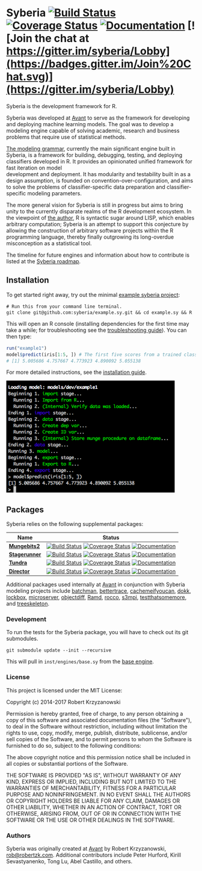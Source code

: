 Syberia [![Build Status](https://travis-ci.org/syberia/syberia.svg?branch=master)](https://travis-ci.org/syberia/syberia.svg?branch=master) [![Coverage Status](https://coveralls.io/repos/syberia/syberia/badge.svg)](https://coveralls.io/r/syberia/syberia) [![Documentation](https://img.shields.io/badge/rocco--docs-%E2%9C%93-blue.svg)](http://syberia.github.io/syberia/) [![Join the chat at https://gitter.im/syberia/Lobby](https://badges.gitter.im/Join%20Chat.svg)](https://gitter.im/syberia/Lobby)
===========

Syberia is the development framework for R.

Syberia was developed at [Avant](https://github.com/avantcredit) to
serve as the framework for developing and deploying machine learning models.
The goal was to develop a modeling engine capable of solving academic,
research and business problems that require use of statistical methods.

[The modeling grammar](http://github.com/syberia/modeling.sy),
currently the main significant engine built in Syberia, is a
framework for building, debugging, testing, and deploying classifiers developed in R.
It provides an opinionated unified framework for fast iteration on model  
development and deployment. It has modularity and testability built in
as a design assumption, is founded on convention-over-configuration,
and aims to solve the problems of classifier-specific data preparation and
classifier-specific modeling parameters.

The more general vision for Syberia is still in progress but aims
to bring unity to the currently disparate realms of the R development ecosystem.
In the viewpoint of [the author](https://github.com/robertzk),
R is syntactic sugar around LISP, which enables arbitrary computation;
Syberia is an attempt to support this conjecture by allowing the
construction of arbitrary software projects within the R programming language,
thereby finally outgrowing its long-overdue misconception as a statistical tool.

The timeline for future engines and information about how
to contribute is listed at the [Syberia roadmap](http://syberia.io/roadmap).

## Installation

To get started right away, try out the minimal
[example syberia project](https://github.com/syberia/example.sy):

```
# Run this from your command line terminal.
git clone git@github.com:syberia/example.sy.git && cd example.sy && R
```

This will open an R console (installing dependencies for the first time may take a while;
for troubleshooting see the [troubleshooting guide](http://syberia.io/trouble)).
You can then type:

```r
run("example1")
model$predict(iris[1:5, ]) # The first five scores from a trained classifier.
# [1] 5.005686 4.757667 4.773923 4.890092 5.055138
```

For more detailed instructions, see the [installation guide](http://syberia.io/install).

![Minimal syberia example](inst/images/syberia_example.png)

## Packages

Syberia relies on the following supplemental packages:

| Name | Status |
| ---- | -----  |
| [**Mungebits2**](https://github.com/syberia/mungebits2) | [![Build Status](https://travis-ci.org/syberia/mungebits2.svg?branch=master)](https://travis-ci.org/syberia/mungebits2) [![Coverage Status](https://coveralls.io/repos/syberia/mungebits2/badge.svg?branch=master&service=github)](https://coveralls.io/r/syberia/mungebits2) [![Documentation](https://img.shields.io/badge/rocco--docs-%E2%9C%93-blue.svg)](http://syberia.github.io/mungebits2/) |
| [**Stagerunner**](https://github.com/syberia/stagerunner) | [![Build Status](https://travis-ci.org/syberia/stagerunner.svg?branch=master)](https://travis-ci.org/syberia/stagerunner) [![Coverage Status](https://img.shields.io/coveralls/syberia/stagerunner.svg)](https://coveralls.io/r/syberia/stagerunner) [![Documentation](https://img.shields.io/badge/rocco--docs-%E2%9C%93-blue.svg)](http://syberia.github.io/stagerunner/) |
| [**Tundra**](https://github.com/syberia/tundra) | [![Build Status](https://img.shields.io/travis/syberia/tundra.svg)](https://travis-ci.org/syberia/tundra) [![Coverage Status](https://coveralls.io/repos/github/syberia/tundra/badge.svg)](https://coveralls.io/r/syberia/tundra) [![Documentation](https://img.shields.io/badge/rocco--docs-%E2%9C%93-blue.svg)](http://syberia.github.io/tundra/)  |
| [**Director**](https://github.com/syberia/director) | [![Build Status](https://travis-ci.org/syberia/director.svg?branch=master)](https://travis-ci.org/syberia/director) [![Coverage Status](https://coveralls.io/repos/syberia/director/badge.svg)](https://coveralls.io/r/syberia/director/badge.png) [![Documentation](https://img.shields.io/badge/rocco--docs-%E2%9C%93-blue.svg)](http://syberia.github.io/director/) |

Additional packages used internally at [Avant](https://github.com/avantcredit)
in conjunction with Syberia modeling projects include
[batchman](https://github.com/peterhurford/batchman),
[bettertrace](https://github.com/robertzk/bettertrace),
[cachemeifyoucan](https://github.com/robertzk/cachemeifyoucan),
[dokk](https://github.com/kirillseva/dokk),
[lockbox](https://github.com/robertzk/lockbox),
[microserver](https://github.com/robertzk/microserver),
[objectdiff](https://github.com/robertzk/objectdiff),
[Ramd](https://github.com/robertzk/Ramd),
[rocco](https://github.com/robertzk/rocco),
[s3mpi](https://github.com/robertzk/s3mpi),
[testthatsomemore](https://github.com/robertzk/testthatsomemore), and
[treeskeleton](https://github.com/robertzk/treeskeleton).

### Development

To run the tests for the Syberia package, you will have to check
out its git submodules.

```
git submodule update --init --recursive
```

This will pull in `inst/engines/base.sy` from the [base engine](http://github.com/syberia/base.sy).

### License

This project is licensed under the MIT License:

Copyright (c) 2014-2017 Robert Krzyzanowski

Permission is hereby granted, free of charge, to any person obtaining
a copy of this software and associated documentation files (the
"Software"), to deal in the Software without restriction, including
without limitation the rights to use, copy, modify, merge, publish,
distribute, sublicense, and/or sell copies of the Software, and to
permit persons to whom the Software is furnished to do so, subject to
the following conditions:

The above copyright notice and this permission notice shall be included
in all copies or substantial portions of the Software.

THE SOFTWARE IS PROVIDED "AS IS", WITHOUT WARRANTY OF ANY KIND,
EXPRESS OR IMPLIED, INCLUDING BUT NOT LIMITED TO THE WARRANTIES OF
MERCHANTABILITY, FITNESS FOR A PARTICULAR PURPOSE AND NONINFRINGEMENT.
IN NO EVENT SHALL THE AUTHORS OR COPYRIGHT HOLDERS BE LIABLE FOR ANY
CLAIM, DAMAGES OR OTHER LIABILITY, WHETHER IN AN ACTION OF CONTRACT,
TORT OR OTHERWISE, ARISING FROM, OUT OF OR IN CONNECTION WITH THE
SOFTWARE OR THE USE OR OTHER DEALINGS IN THE SOFTWARE.

### Authors

Syberia was originally created at [Avant](https://github.com/avantcredit)
by Robert Krzyzanowski, rob@robertzk.com. Additional contributors
include Peter Hurford, Kirill Sevastyanenko, Tong Lu, Abel Castillo, and others.

